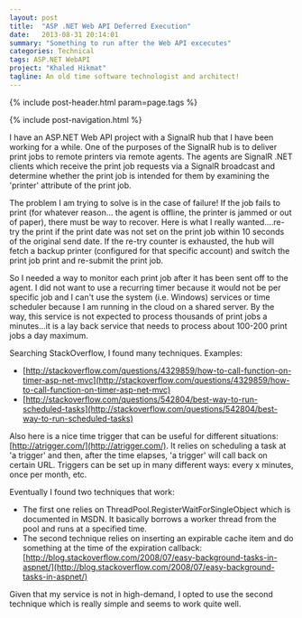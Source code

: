 ```yaml
---
layout: post
title:  "ASP .NET Web API Deferred Execution"
date:   2013-08-31 20:14:01
summary: "Something to run after the Web API excecutes"
categories: Technical
tags: ASP.NET WebAPI
project: "Khaled Hikmat"
tagline: An old time software technologist and architect!
---
```


{% include post-header.html param=page.tags %}

{% include post-navigation.html %}

I have an ASP.NET Web API project with a SignalR hub that I have been working for a while. One of the purposes of the SignalR hub is to deliver print jobs to remote printers via remote agents. The agents are SignalR .NET clients which receive the print job requests via a SignalR broadcast and determine whether the print job is intended for them by examining the 'printer' attribute of the print job.

The problem I am trying to solve is in the case of failure! If the job fails to print (for whatever reason... the agent is offline, the printer is jammed or out of paper), there must be way to recover. Here is what I really wanted....re-try the print if the print date was not set on the print job within 10 seconds of the original send date. If the re-try counter is exhausted, the hub will fetch a backup printer (configured for that specific account) and switch the print job print and re-submit the print job.

So I needed a way to monitor each print job after it has been sent off to the agent. I did not want to use a recurring timer because it would not be per specific job and I can't use the system (i.e. Windows) services or time scheduler because I am running in the cloud on a shared server. By the way, this service is not expected to process thousands of print jobs a minutes...it is a lay back service that needs to process about 100-200 print jobs a day maximum.

Searching StackOverflow, I found many techniques. Examples:

* [http://stackoverflow.com/questions/4329859/how-to-call-function-on-timer-asp-net-mvc](http://stackoverflow.com/questions/4329859/how-to-call-function-on-timer-asp-net-mvc)
* [http://stackoverflow.com/questions/542804/best-way-to-run-scheduled-tasks](http://stackoverflow.com/questions/542804/best-way-to-run-scheduled-tasks)

Also here is a nice time trigger that can be useful for different situations: [http://atrigger.com/](http://atrigger.com/). It relies on scheduling a task at 'a trigger' and then, after the time elapses, 'a trigger' will call back on certain URL. Triggers can be set up in many different ways: every x minutes, once per month, etc.

Eventually I found two techniques that work:

* The first one relies on ThreadPool.RegisterWaitForSingleObject which is documented in MSDN. It basically borrows a worker thread from the pool and runs at a specified time.
* The second technique relies on inserting an expirable cache item and do something at the time of the expiration callback:  [http://blog.stackoverflow.com/2008/07/easy-background-tasks-in-aspnet/](http://blog.stackoverflow.com/2008/07/easy-background-tasks-in-aspnet/)

Given that my service is not in high-demand, I opted to use the second technique which is really simple and seems to work quite well.
